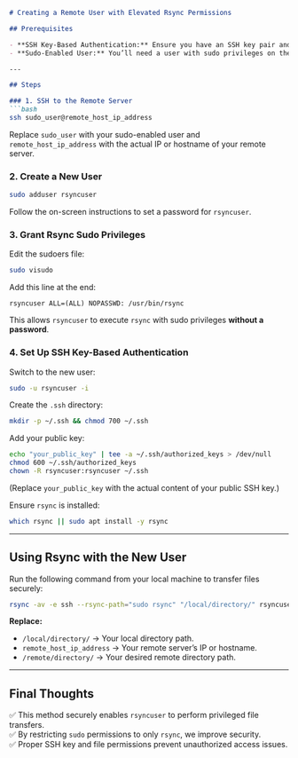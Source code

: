 ```markdown
# Creating a Remote User with Elevated Rsync Permissions

## Prerequisites

- **SSH Key-Based Authentication:** Ensure you have an SSH key pair and access to your remote server.
- **Sudo-Enabled User:** You’ll need a user with sudo privileges on the remote server to create and configure the new user.

---

## Steps

### 1. SSH to the Remote Server
```bash
ssh sudo_user@remote_host_ip_address
```
Replace `sudo_user` with your sudo-enabled user and `remote_host_ip_address` with the actual IP or hostname of your remote server.

### 2. Create a New User
```bash
sudo adduser rsyncuser
```
Follow the on-screen instructions to set a password for `rsyncuser`.

### 3. Grant Rsync Sudo Privileges
Edit the sudoers file:
```bash
sudo visudo
```
Add this line at the end:
```
rsyncuser ALL=(ALL) NOPASSWD: /usr/bin/rsync
```
This allows `rsyncuser` to execute `rsync` with sudo privileges **without a password**.

### 4. Set Up SSH Key-Based Authentication
Switch to the new user:
```bash
sudo -u rsyncuser -i
```
Create the `.ssh` directory:
```bash
mkdir -p ~/.ssh && chmod 700 ~/.ssh
```
Add your public key:
```bash
echo "your_public_key" | tee -a ~/.ssh/authorized_keys > /dev/null
chmod 600 ~/.ssh/authorized_keys
chown -R rsyncuser:rsyncuser ~/.ssh
```
(Replace `your_public_key` with the actual content of your public SSH key.)

Ensure `rsync` is installed:
```bash
which rsync || sudo apt install -y rsync
```

---

## Using Rsync with the New User
Run the following command from your local machine to transfer files securely:
```bash
rsync -av -e ssh --rsync-path="sudo rsync" "/local/directory/" rsyncuser@remote_host_ip_address:"/remote/directory/"
```

**Replace:**
- `/local/directory/` → Your local directory path.
- `remote_host_ip_address` → Your remote server’s IP or hostname.
- `/remote/directory/` → Your desired remote directory path.

---

## Final Thoughts
✅ This method securely enables `rsyncuser` to perform privileged file transfers.  
✅ By restricting `sudo` permissions to only `rsync`, we improve security.  
✅ Proper SSH key and file permissions prevent unauthorized access issues.
```

